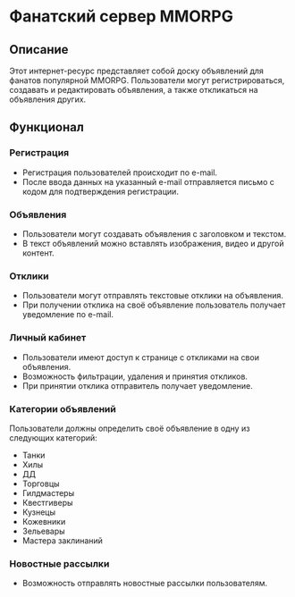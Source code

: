 # Фанатский сервер MMORPG

## Описание
Этот интернет-ресурс представляет собой доску объявлений для фанатов популярной MMORPG. Пользователи могут регистрироваться, создавать и редактировать объявления, а также откликаться на объявления других.

## Функционал

### Регистрация
- Регистрация пользователей происходит по e-mail.
- После ввода данных на указанный e-mail отправляется письмо с кодом для подтверждения регистрации.

### Объявления
- Пользователи могут создавать объявления с заголовком и текстом.
- В текст объявлений можно вставлять изображения, видео и другой контент.

### Отклики
- Пользователи могут отправлять текстовые отклики на объявления.
- При получении отклика на своё объявление пользователь получает уведомление по e-mail.

### Личный кабинет
- Пользователи имеют доступ к странице с откликами на свои объявления.
- Возможность фильтрации, удаления и принятия откликов.
- При принятии отклика отправитель получает уведомление.

### Категории объявлений
Пользователи должны определить своё объявление в одну из следующих категорий:
- Танки
- Хилы
- ДД
- Торговцы
- Гилдмастеры
- Квестгиверы
- Кузнецы
- Кожевники
- Зельевары
- Мастера заклинаний

### Новостные рассылки
- Возможность отправлять новостные рассылки пользователям.
